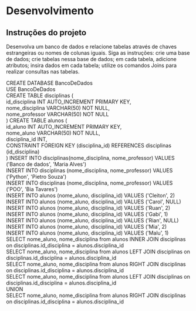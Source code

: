 # Desenvolvimento

## Instruções do projeto

Desenvolva um banco de dados e relacione tabelas através de chaves estrangeiras ou nomes de colunas iguais. Siga as instruções: crie uma base de dados; crie tabelas nessa base de dados; em cada tabela, adicione atributos; insira dados em cada tabela; utilize os comandos Joins para realizar consultas nas tabelas.

CREATE DATABASE BancoDeDados    <br />
USE BancoDeDados                <br />
CREATE TABLE disciplinas (           <br />
id_disciplina INT AUTO_INCREMENT PRIMARY KEY,       <br />
nome_disciplina VARCHAR(50) NOT NULL,         <br />
nome_professor VARCHAR(50) NOT NULL          <br />
)
CREATE TABLE alunos (             <br />
id_aluno INT AUTO_INCREMENT PRIMARY KEY,         <br />
nome_aluno VARCHAR(50) NOT NULL,          <br />
disciplina_id INT,                       <br />
CONSTRAINT FOREIGN KEY (disciplina_id) REFERENCES disciplinas (id_disciplina)             <br />
)
INSERT INTO disciplinas(nome_disciplina, nome_professor) VALUES ('Banco de dados', 'Maria Alves')         <br />
INSERT INTO disciplinas (nome_disciplina, nome_professor) VALUES ('Python', 'Pietro Souza')     <br />
INSERT INTO disciplinas (nome_disciplina, nome_professor) VALUES ('POO', 'Bia Tavares')      <br />
INSERT INTO alunos (nome_aluno, disciplina_id) VALUES ('Cleiton', 2)          <br />
INSERT INTO alunos (nome_aluno, disciplina_id) VALUES ('Carol', NULL)       <br />
INSERT INTO alunos (nome_aluno, disciplina_id) VALUES ('Ruan', 2)        <br />
INSERT INTO alunos (nome_aluno, disciplina_id) VALUES ('Gabi', 1)            <br />
INSERT INTO alunos (nome_aluno, disciplina_id) VALUES ('Rian', NULL)          <br />
INSERT INTO alunos (nome_aluno, disciplina_id) VALUES ('Mia', 2)            <br />
INSERT INTO alunos (nome_aluno, disciplina_id) VALUES ('Malu', 1)          <br />
SELECT nome_aluno, nome_disciplina from alunos INNER JOIN disciplinas on disciplinas.id_disciplina = alunos.disciplina_id     <br />
SELECT nome_aluno, nome_disciplina from alunos LEFT JOIN disciplinas on disciplinas.id_disciplina = alunos.disciplina_id       <br />
SELECT nome_aluno, nome_disciplina from alunos RIGHT JOIN disciplinas on disciplinas.id_disciplina = alunos.disciplina_id      <br />
SELECT nome_aluno, nome_disciplina from alunos LEFT JOIN disciplinas on disciplinas.id_disciplina = alunos.disciplina_id       
UNION      <br /> 
SELECT nome_aluno, nome_disciplina from alunos RIGHT JOIN disciplinas on disciplinas.id_disciplina = alunos.disciplina_id
